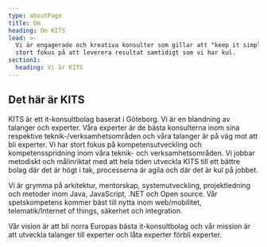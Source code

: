 ```yaml
---
type: aboutPage
title: Om
heading: Om KITS
lead: >-
  Vi är engagerade och kreativa konsulter som gillar att "keep it simple" med
  stort fokus på att leverera resultat samtidigt som vi har kul.
section1:
  heading: Vi är KITS
---
```


## Det här är KITS

KITS är ett it-konsultbolag baserat i Göteborg. Vi är en blandning av talanger och experter. Våra experter är de bästa konsulterna inom sina respektive teknik-/verksamhetsområden och våra talanger är på väg mot att bli experter. Vi har stort fokus på kompetensutveckling och kompetensspridning inom våra teknik- och verksamhetsområden. Vi jobbar metodiskt och målinriktat med att hela tiden utveckla KITS till ett bättre bolag där det är högt i tak, processerna är agila och där det är kul på jobbet.

Vi är grymma på arkitektur, mentorskap, systemutveckling, projektledning och metoder inom Java, JavaScript, .NET och Open source. Vår spetskompetens kommer bäst till nytta inom web/mobilitet, telematik/Internet of things, säkerhet och integration.

Vår vision är att bli norra Europas bästa it-konsultbolag och vår mission är att utveckla talanger till experter och låta experter förbli experter.
